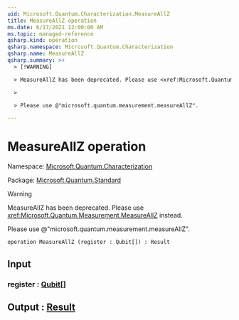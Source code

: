 ```yaml
---
uid: Microsoft.Quantum.Characterization.MeasureAllZ
title: MeasureAllZ operation
ms.date: 6/17/2021 12:00:00 AM
ms.topic: managed-reference
qsharp.kind: operation
qsharp.namespace: Microsoft.Quantum.Characterization
qsharp.name: MeasureAllZ
qsharp.summary: >+
  > [!WARNING]

  > MeasureAllZ has been deprecated. Please use <xref:Microsoft.Quantum.Measurement.MeasureAllZ> instead.

  >

  > Please use @"microsoft.quantum.measurement.measureAllZ".

---
```


# MeasureAllZ operation

Namespace: [Microsoft.Quantum.Characterization](xref:Microsoft.Quantum.Characterization)

Package: [Microsoft.Quantum.Standard](https://nuget.org/packages/Microsoft.Quantum.Standard)


> [!WARNING]
> MeasureAllZ has been deprecated. Please use <xref:Microsoft.Quantum.Measurement.MeasureAllZ> instead.
>
> Please use @"microsoft.quantum.measurement.measureAllZ".



```qsharp
operation MeasureAllZ (register : Qubit[]) : Result
```


## Input

### register : [Qubit](xref:microsoft.quantum.qsharp.valueliterals#qubit-literals)[]





## Output : [Result](xref:microsoft.quantum.qsharp.valueliterals#result-literal)

